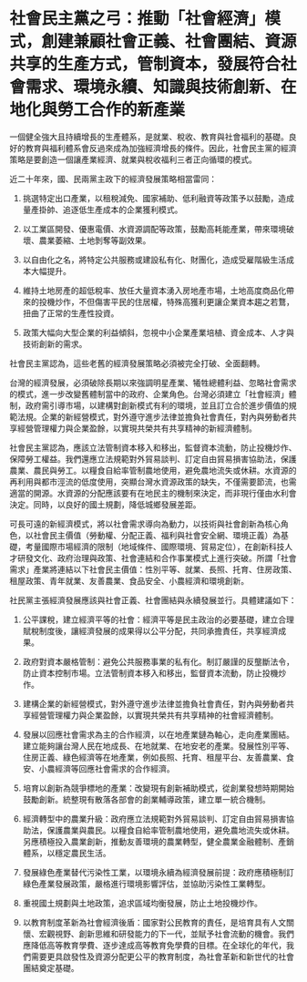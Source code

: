 # 社會民主黨之弓：推動「社會經濟」模式，創建兼顧社會正義、社會團結、資源共享的生產方式，管制資本，發展符合社會需求、環境永續、知識與技術創新、在地化與勞工合作的新產業

一個健全強大且持續增長的生產體系，是就業、稅收、教育與社會福利的基礎。良好的教育與福利體系會反過來成為加強經濟增長的條件。因此，社會民主黨的經濟策略是要創造一個讓產業經濟、就業與稅收福利三者正向循環的模式。

近二十年來，國、民兩黨主政下的經濟發展策略相當雷同：

1. 挑選特定出口產業，以租稅減免、國家補助、低利融資等政策予以鼓勵，造成量產掛帥、追逐低生產成本的企業獲利模式。

2. 以工業區開發、優惠電價、水資源調配等政策，鼓勵高耗能產業，帶來環境破壞、農業萎縮、土地剝奪等副效果。

3. 以自由化之名，將特定公共服務或建設私有化、財團化，造成受雇階級生活成本大幅提升。

4. 維持土地房產的超低稅率、放任大量資本湧入房地產市場，土地高度商品化帶來的投機炒作，不但傷害平民的住居權，特殊高獲利更讓企業資本趨之若鶩，扭曲了正常的生產性投資。

5. 政策大幅向大型企業的利益傾斜，忽視中小企業產業培植、資金成本、人才與技術創新的需求。

社會民主黨認為，這些老舊的經濟發展策略必須被完全打破、全面翻轉。

台灣的經濟發展，必須破除長期以來強調明星產業、犧牲總體利益、忽略社會需求的模式，進一步改變舊體制當中的政府、企業角色。台灣必須建立「社會經濟」體制，政府需引導市場，以建構對創新模式有利的環境，並且訂立合於進步價值的規範法規。企業的新經營模式，對外遵守進步法律並擔負社會責任，對內與勞動者共享經營管理權力與企業盈餘，以實現共榮共有共享精神的新經濟體制。

社會民主黨認為，應該立法管制資本移入和移出，監督資本流動，防止投機炒作、保障勞工權益。我們還應立法規範對外貿易談判、訂定自由貿易損害協助法，保護農業、農民與勞工。以糧食自給率管制農地使用，避免農地流失或休耕。水資源的再利用與都市涇流的低度使用，突顯台灣水資源政策的缺失，不僅需要節流，也需適當的開源。水資源的分配應該要有在地民主的機制來決定，而非現行僅由水利會決定。同時，以良好的國土規劃，降低城鄉發展差距。

可長可遠的新經濟模式，將以社會需求導向為動力，以技術與社會創新為核心角色，以社會民主價值（勞動權、分配正義、福利與社會安全網、環境正義）為基礎，考量國際市場經濟的限制（地域條件、國際環境、貿易定位），在創新科技人才研發文化、政府治理與政策、社會連結和合作事業模式上進行突破。所謂「社會需求」產業將連結以下社會民主價值：性別平等、就業、長照、托育、住房政策、租屋政策、青年就業、友善農業、食品安全、小農經濟和環境創新。

社民黨主張經濟發展應該與社會正義、社會團結與永續發展並行。具體建議如下：

1. 公平課稅，建立經濟平等的社會：經濟平等是民主政治的必要基礎，建立合理賦稅制度後，讓經濟發展的成果得以公平分配，共同承擔責任，共享經濟成果。

2. 政府對資本嚴格管制：避免公共服務事業的私有化。制訂嚴謹的反壟斷法令，防止資本控制市場。立法管制資本移入和移出，監督資本流動，防止投機炒作。

3. 建構企業的新經營模式，對外遵守進步法律並擔負社會責任，對內與勞動者共享經營管理權力與企業盈餘，以實現共榮共有共享精神的社會經濟體制。

4. 發展以回應社會需求為主的合作經濟，以在地產業鏈為軸心，走向產業團結。建立能夠讓台灣人民在地成長、在地就業、在地安老的產業。發展性別平等、住房正義、綠色經濟等在地產業，例如長照、托育、租屋平台、友善農業、食安、小農經濟等回應社會需求的合作經濟。

5. 培育以創新為競爭標地的產業：改變現有創新補助模式，從創業發想時期開始鼓勵創新。統整現有散落各部會的創業輔導政策，建立單一統合機制。

6. 經濟轉型中的農業升級：政府應立法規範對外貿易談判、訂定自由貿易損害協助法，保護農業與農民。以糧食自給率管制農地使用，避免農地流失或休耕。另應積極投入農業創新，推動友善環境的農業轉型，健全農業金融體制、產銷體系，以穩定農民生活。

7. 發展綠色產業替代污染性工業，以環境永續為經濟發展前提：政府應積極制訂綠色產業發展政策，嚴格進行環境影響評估，並協助污染性工業轉型。

8. 重視國土規劃與土地政策，追求區域均衡發展，防止土地投機炒作。

9. 以教育制度革新為社會經濟後盾：國家對公民教育的責任，是培育具有人文關懷、宏觀視野、創新思維和研發能力的下一代，並賦予社會流動的機會。我們應降低高等教育學費、逐步達成高等教育免學費的目標。在全球化的年代，我們需要更具啟發性及資源分配更公平的教育制度，為社會革新和新世代的社會團結奠定基礎。
